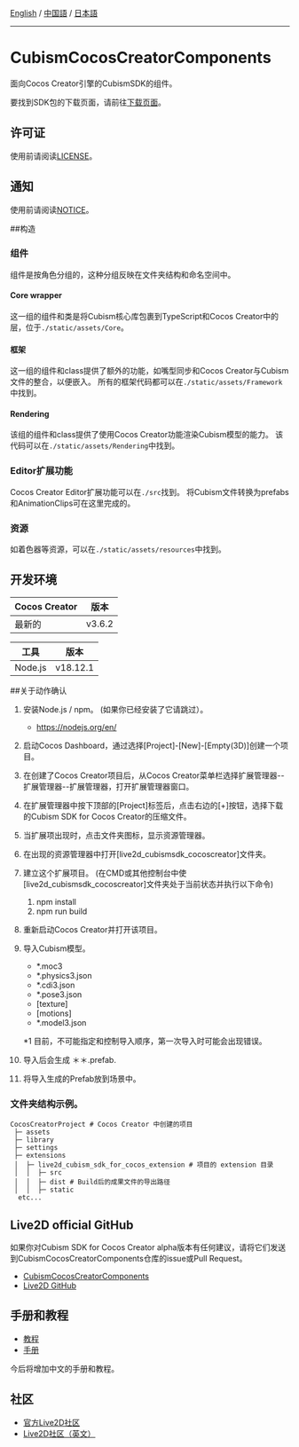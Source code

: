[English](README.md) / [中国語](README.cn.md) / [日本語](README.ja.md)

---

# CubismCocosCreatorComponents

面向Cocos Creator引擎的CubismSDK的组件。

要找到SDK包的下载页面，请前往[下载页面](https://docs.live2d.com/zh-CHS/cubism-sdk-manual/download-sdk-for-cc-alpha/)。

## 许可证

使用前请阅读[LICENSE](LICENSE.md)。

## 通知

使用前请阅读[NOTICE](NOTICE.cn.md)。

##构造

### 组件

组件是按角色分组的，这种分组反映在文件夹结构和命名空间中。

#### Core wrapper

这一组的组件和类是将Cubism核心库包裹到TypeScript和Cocos Creator中的层，位于`./static/assets/Core`。

#### 框架

这一组的组件和class提供了额外的功能，如嘴型同步和Cocos Creator与Cubism文件的整合，以便嵌入。 所有的框架代码都可以在`./static/assets/Framework`中找到。

#### Rendering

该组的组件和class提供了使用Cocos Creator功能渲染Cubism模型的能力。 该代码可以在`./static/assets/Rendering`中找到。

### Editor扩展功能

Cocos Creator Editor扩展功能可以在`./src`找到。
将Cubism文件转换为prefabs和AnimationClips可在这里完成的。


### 资源

如着色器等资源，可以在`./static/assets/resources`中找到。

## 开发环境

| Cocos Creator | 版本 |
| --- | --- |
| 最新的 | v3.6.2 |

|工具 |版本 |
| --- | --- |
| Node.js | v18.12.1 |


##关于动作确认

1. 安装Node.js / npm。 (如果你已经安装了它请跳过）。

   - https://nodejs.org/en/

2. 启动Cocos Dashboard，通过选择\[Project\]-\[New\]-\[Empty(3D)\]创建一个项目。
3. 在创建了Cocos Creator项目后，从Cocos Creator菜单栏选择扩展管理器--扩展管理器--扩展管理器，打开扩展管理器窗口。
4. 在扩展管理器中按下顶部的\[Project\]标签后，点击右边的\[+\]按钮，选择下载的Cubism SDK for Cocos Creator的压缩文件。
5. 当扩展项出现时，点击文件夹图标，显示资源管理器。
6. 在出现的资源管理器中打开\[live2d_cubismsdk_cocoscreator\]文件夹。
7. 建立这个扩展项目。 (在CMD或其他控制台中使\[live2d_cubismsdk_cocoscreator\]文件夹处于当前状态并执行以下命令)

   1. npm install
   2. npm run build

8. 重新启动Cocos Creator并打开该项目。
9. 导入Cubism模型。

   - \*.moc3
   - \*.physics3.json
   - \*.cdi3.json
   - \*.pose3.json
   - [texture]
   - [motions]
   - \*.model3.json

   \*1 目前，不可能指定和控制导入顺序，第一次导入时可能会出现错误。

10. 导入后会生成 ＊＊.prefab.
11. 将导入生成的Prefab放到场景中。

### 文件夹结构示例。

```
CocosCreatorProject # Cocos Creator 中创建的项目
 ├─ assets
 ├─ library
 ├─ settings
 ├─ extensions
 │  ├─ live2d_cubism_sdk_for_cocos_extension # 项目的 extension 目录
 │  │  ├─ src
 │  │  ├─ dist # Build后的成果文件的导出路径
 │  │  ├─ static
  etc...
```

## Live2D official GitHub
如果你对Cubism SDK for Cocos Creator alpha版本有任何建议，请将它们发送到CubismCocosCreatorComponents仓库的issue或Pull Request。
- [CubismCocosCreatorComponents](https://github.com/Live2D/CubismCocosCreatorComponents)
- [Live2D GitHub](https://github.com/Live2D)

## 手册和教程
- [教程](doc/tutorials/CubismSdkForCocosCreator_Tutorial_4-r.1-alpha.1_en.pdf)
- [手册](doc/manuals/CubismSdkForCocosCreator_Manual_4-r.1-alpha.1_en.pdf)

今后将增加中文的手册和教程。

## 社区
- [官方Live2D社区](https://creatorsforum.live2d.com/)
- [Live2D社区（英文）](https://community.live2d.com/)

